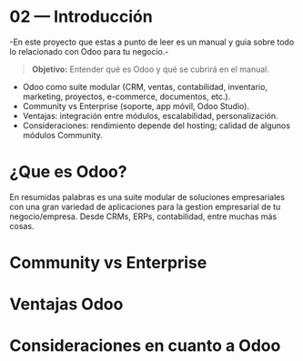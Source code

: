 # 02 — Introducción
-En este proyecto que estas a punto de leer es un manual y guia sobre todo lo relacionado con Odoo para tu negocio.-

> **Objetivo:** Entender qué es Odoo y qué se cubrirá en el manual.

- Odoo como suite modular (CRM, ventas, contabilidad, inventario, marketing, proyectos, e-commerce, documentos, etc.).
- Community vs Enterprise (soporte, app móvil, Odoo Studio).
- Ventajas: integración entre módulos, escalabilidad, personalización.
- Consideraciones: rendimiento depende del hosting; calidad de algunos módulos Community.

# ¿Que es Odoo?
En resumidas palabras es una suite modular de soluciones empresariales con una gran variedad de aplicaciones para la gestion empresarial de tu negocio/empresa.
Desde CRMs, ERPs, contabilidad, entre muchas más cosas.

# Community vs Enterprise


# Ventajas Odoo


# Consideraciones en cuanto a Odoo


